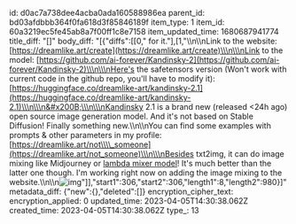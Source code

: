 id: d0ac7a738dee4acba0ada160588986ea
parent_id: bd03afdbbb364f0fa618d3f85846189f
item_type: 1
item_id: 60a3219ec5fe45ab8a7f00ff1c8e7158
item_updated_time: 1680687941774
title_diff: "[]"
body_diff: "[{\"diffs\":[[0,\" for it.\"],[1,\"\\\n\\\nLink to the website: [https://dreamlike.art/create](https://dreamlike.art/create)\\\n\\\nLink to the model: [https://github.com/ai-forever/Kandinsky-2](https://github.com/ai-forever/Kandinsky-2)\\\n\\\nHere's the safetensors version (Won't work with current code in the github repo, you'll have to modify it): [https://huggingface.co/dreamlike-art/kandinsky-2.1](https://huggingface.co/dreamlike-art/kandinsky-2.1)\\\n\\\n&#x200B;\\\n\\\nKandinsky 2.1 is a brand new (released <24h ago) open source image generation model. And it's not based on Stable Diffusion! Finally something new.\\\n\\\nYou can find some examples with prompts & other parameters in my profile: [https://dreamlike.art/not\\\\_someone](https://dreamlike.art/not_someone)\\\n\\\nBesides txt2img, it can do image mixing like Midjourney or [lambda mixer model](https://huggingface.co/lambdalabs/image-mixer)! It's much better than the latter one though. I'm working right now on adding the image mixing to the website.\\\n\\\n![img](8rusaax9t1sa1)\"]],\"start1\":306,\"start2\":306,\"length1\":8,\"length2\":980}]"
metadata_diff: {"new":{},"deleted":[]}
encryption_cipher_text: 
encryption_applied: 0
updated_time: 2023-04-05T14:30:38.062Z
created_time: 2023-04-05T14:30:38.062Z
type_: 13